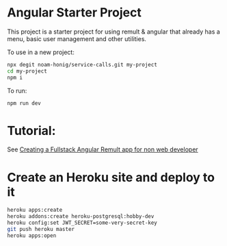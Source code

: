 # Angular Starter Project

This project is a starter project for using remult & angular that already has a menu, basic user management and other utilities.

To use in a new project:
```sh
npx degit noam-honig/service-calls.git my-project
cd my-project
npm i
```

To run:
```sh
npm run dev
```

# Tutorial:
See [Creating a Fullstack Angular Remult app for non web developer](https://github.com/noam-honig/service-calls/wiki/Creating-a-Fullstack-Angular-Remult-app-for-non-web-developer)


# Create an Heroku site and deploy to it
```sh
heroku apps:create 
heroku addons:create heroku-postgresql:hobby-dev
heroku config:set JWT_SECRET=some-very-secret-key
git push heroku master 
heroku apps:open
```